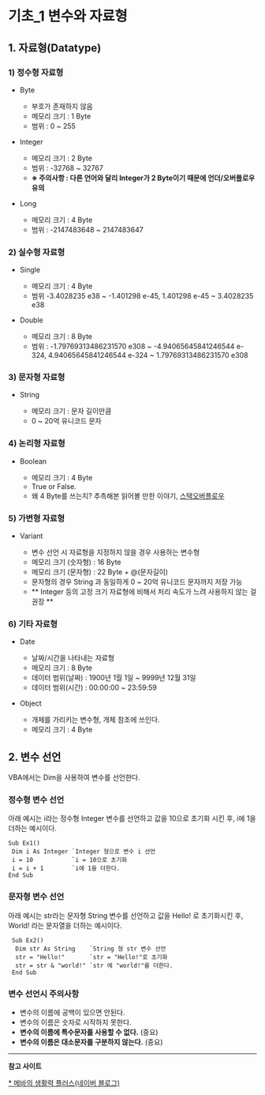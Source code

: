 # 기초_1 변수와 자료형

## 1. 자료형(Datatype)

### 1) 정수형 자료형
* Byte
 
  + 부호가 존재하지 않음
  + 메모리 크기 : 1 Byte
  + 범위 : 0 ~ 255

* Integer

  + 메모리 크기 : 2 Byte
  + 범위 : -32768 ~ 32767
  + **※ 주의사항 : 다른 언어와 달리 Integer가 2 Byte이기 때문에 언더/오버플로우 유의**

* Long

  + 메모리 크기 : 4 Byte
  + 범위 : -2147483648 ~ 2147483647

### 2) 실수형 자료형

* Single

  + 메모리 크기 : 4 Byte
  + 범위 -3.4028235 e38 ~ -1.401298 e-45, 1.401298 e-45 ~ 3.4028235 e38
  
* Double

  + 메모리 크기 : 8 Byte
  + 범위 : -1.79769313486231570 e308 ~ -4.94065645841246544 e-324, 4.94065645841246544 e-324 ~ 1.79769313486231570 e308

### 3) 문자형 자료형

* String

  + 메모리 크기 : 문자 길이만큼
  + 0 ~ 20억 유니코드 문자

### 4) 논리형 자료형

* Boolean

  + 메모리 크기 : 4 Byte
  + True or False.
  + 왜 4 Byte를 쓰는지? 추측해본 읽어볼 만한 이야기,  [스택오버플로우][PS LINK]

[PS LINK]: https://stackoverflow.com/questions/18637364/why-is-booleans-size-in-vba-2-bytes "읽어볼 만한 이야기"

### 5) 가변형 자료형
* Variant

  + 변수 선언 시 자료형을 지정하지 않을 경우 사용하는 변수형
  + 메모리 크기 (숫자형) : 16 Byte
  + 메모리 크기 (문자형) : 22 Byte + @(문자길이)
  + 문자형의 경우 String 과 동일하게 0 ~ 20억 유니코드 문자까지 저장 가능
  + ** Integer 등의 고정 크기 자료형에 비해서 처리 속도가 느려 사용하지 않는 걸 권장 **

### 6) 기타 자료형

* Date

  + 날짜/시간을 나타내는 자료형
  + 메모리 크기 : 8 Byte
  + 데이터 범위(날짜) : 1900년 1월 1일 ~ 9999년 12월 31일
  + 데이터 범위(시간) : 00:00:00 ~ 23:59:59
  
* Object

  + 개체를 가리키는 변수형, 개체 참조에 쓰인다.
  + 메모리 크기 : 4 Byte 

## 2. 변수 선언

VBA에서는 Dim을 사용하여 변수를 선언한다.

### 정수형 변수 선언

아래 예시는 i라는 정수형 Integer 변수를 선언하고 값을 10으로 초기화 시킨 후, i에 1을 더하는 예시이다.

    Sub Ex1()
     Dim i As Integer `Integer 형으로 변수 i 선언
     i = 10           `i = 10으로 초기화
     i = i + 1        `i에 1을 더한다.
    End Sub
 
 ### 문자형 변수 선언
 
 아래 예시는 str라는 문자형 String 변수를 선언하고 값을 Hello! 로 초기화시킨 후, World! 라는 문자열을 더하는 예시이다.
 
     Sub Ex2()
      Dim str As String    `String 형 str 변수 선언
      str = "Hello!"       `str = "Hello!"로 초기화
      str = str & "world!" `str 에 "world!"를 더한다.
     End Sub
 
 ### 변수 선언시 주의사항
 
 * 변수의 이름에 공백이 있으면 안된다.
 * 변수의 이름은 숫자로 시작하지 못한다.
 * **변수의 이름에 특수문자를 사용할 수 없다.** (중요)
 * **변수의 이름은 대소문자를 구분하지 않는다.** (중요)


---

**참고 사이트**

[ * 메바의 생활력 플러스(네이버 블로그)](https://m.blog.naver.com/alsiss015/221698035253)
